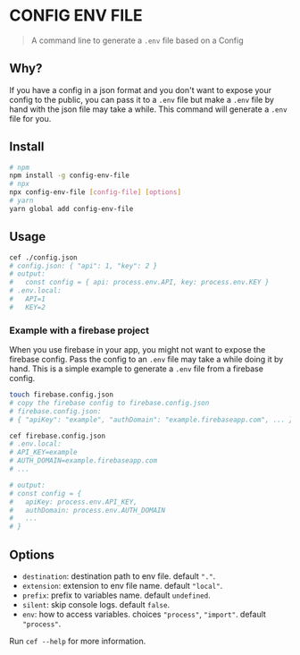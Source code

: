 # CONFIG ENV FILE

> A command line to generate a `.env` file based on a Config

## Why?

If you have a config in a json format and you don't want to expose your config to the public, you can pass it to a `.env` file but make a `.env` file by hand with the json file may take a while. This command will generate a `.env` file for you.

## Install

```bash
# npm
npm install -g config-env-file
# npx
npx config-env-file [config-file] [options]
# yarn
yarn global add config-env-file
```

## Usage

```bash
cef ./config.json
# config.json: { "api": 1, "key": 2 }
# output:
#   const config = { api: process.env.API, key: process.env.KEY }
# .env.local:
#   API=1
#   KEY=2
```

### Example with a firebase project

When you use firebase in your app, you might not want to expose the firebase config. Pass the config to an `.env` file may take a while doing it by hand. This is a simple example to generate a `.env` file from a firebase config.

```bash
touch firebase.config.json
# copy the firebase config to firebase.config.json
# firebase.config.json:
# { "apiKey": "example", "authDomain": "example.firebaseapp.com", ... }

cef firebase.config.json
# .env.local:
# API_KEY=example
# AUTH_DOMAIN=example.firebaseapp.com
# ...

# output:
# const config = {
#   apiKey: process.env.API_KEY,
#   authDomain: process.env.AUTH_DOMAIN
#   ...
# }
```

## Options

- `destination`: destination path to env file. default `"."`.
- `extension`: extension to env file name. default `"local"`.
- `prefix`: prefix to variables name. default `undefined`.
- `silent`: skip console logs. default `false`.
- `env`: how to access variables. choices `"process"`, `"import"`. default `"process"`.

Run `cef --help` for more information.
